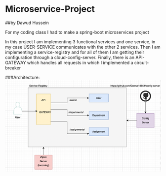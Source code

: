 # Microservice-Project
##by Dawud Hussein

For my coding class I had to make a spring-boot microservices project

In this project I am implementing 3 functional services and one service,
in my case USER-SERVICE communicates with the other 2 services.
Then I am implementing a service-registry and for all of them I am 
getting their configuration through a cloud-config-server.
Finally, there is an API-GATEWAY which handles all requests in which I
implemented a circuit-breaker


###Architecture:
![architecture](architecture.png)
